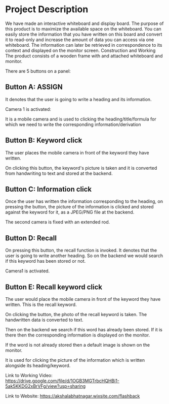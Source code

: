 # Project Description

We have made an interactive whiteboard and display board. The purpose of this product is to maximize the available space on the whiteboard. You can easily store the information that you have written on this board and convert it to read-only and increase the amount of data you can access via one whiteboard. The information can later be retrieved in correspondence to its context and displayed on the monitor screen.
Construction and Working
The product consists of a wooden frame with and attached whiteboard and monitor.


There are 5 buttons on a panel:


  ## Button A: ASSIGN


  It denotes that the user is going to write a heading and its information.
  
  Camera 1 is activated:
  
  It is a mobile camera and is used to clicking the heading/title/formula for which we need to write the corresponding information/derivation


  ## Button B: Keyword click


  The user places the mobile camera in front of the keyword they have written.


  On clicking this button, the keyword's picture is taken and it is converted from handwriting to text and stored at the backend.


  ## Button C: Information click


  Once the user has written the information corresponding to the heading, on pressing the button, the picture of the information is clicked and stored against the keyword for it, as a JPEG/PNG file at the backend.


  The second camera is fixed with an extended rod.


  ## Button D: Recall


  On pressing this button, the recall function is invoked. It denotes that the user is going to write another heading. So on the backend we would search if this keyword has been stored or not.


  Camera1 is activated.


  ## Button E: Recall keyword click


  The user would place the mobile camera in front of the keyword they have written. This is the recall keyword.


  On clicking the button, the photo of the recall keyword is taken. The handwritten data is converted to text.


  Then on the backend we search if this word has already been stored. If it is there then the corresponding information is displayed on the monitor.


  If the word is not already stored then a default image is shown on the monitor.


  It is used for clicking the picture of the information which is written alongside its heading/keyword.


  Link to Working Video: https://drive.google.com/file/d/1OGB3MGTrbcHQHBi1-5ak5KKDG2xBrVFg/view?usp=sharing

  Link to Website: https://akshalabhatnagar.wixsite.com/flashback

